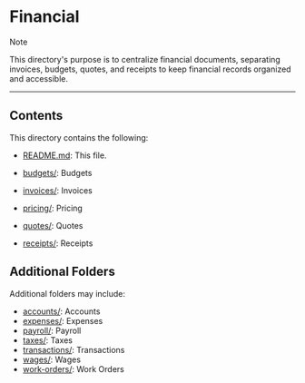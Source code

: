 # Financial

> [!NOTE]
> This directory's purpose is to centralize financial documents, separating invoices, budgets, quotes, and receipts to keep financial records organized and accessible.

***

## Contents

This directory contains the following:

- [README.md](README.md): This file.

- [budgets/](budgets/): Budgets
- [invoices/](invoices/): Invoices
- [pricing/](pricing/): Pricing
- [quotes/](quotes/): Quotes
- [receipts/](receipts/): Receipts

## Additional Folders

Additional folders may include:

- [accounts/](accounts/): Accounts
- [expenses/](expenses/): Expenses
- [payroll/](payroll/): Payroll
- [taxes/](taxes/): Taxes
- [transactions/](transactions/): Transactions
- [wages/](wages/): Wages
- [work-orders/](work-orders/): Work Orders

